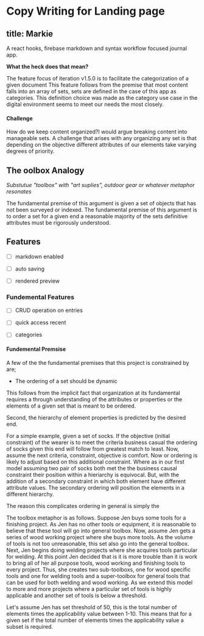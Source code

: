 # Copy Writing for Landing page 

## title: Markie 

A react hooks, firebase markdown and syntax workflow focused journal app.

__What the heck does that mean?__ 

The feature focus of iteration v1.5.0 is to facilitate the categorization of a given document This feature follows from the premise that most content falls into an array of sets, sets are defined in the case of this app as categories. This definition choice was made as the category use case in the digital environment seems to meet our needs the most closely.  
#### Challenge 

How do we keep content organized?I would argue breaking content into manageable sets. A challenge that arises with any organizing any set is that depending on the objective different attributes of our elements take varying degrees of priority. 

## The oolbox Analogy 

*Substutue "toolbox" with "art suplies", outdoor gear or whatever metaphor resonates*

The fundamental premise of this argument is given a set of objects that has not been surveyed or indexed. The fundamental premise of this argument is to order a set for a given end a reasonable majority of the sets definitive attributes must be rigorously understood. 

## Features 
- [ ] markdown enabled 
- [ ] auto saving 
- [ ] rendered preview  


### Fundemental Features 

- [ ] CRUD operation on entries 
- [ ] quick access recent 
- [ ] categories 



#### Fundemental Premsise 

A few of the the fundamental premises that this project is constrained by are;

- The ordering of a set should be dynamic 

This follows from the implicit fact that organization at its fundamental requires a through understanding of the attributes or properties or the elements of a given set that is meant to be ordered. 

Second, the hierarchy of element properties is predicted by the desired end. 

For a simple example, given a set of socks. If the objective (initial constraint) of the wearer is to meet the criteria business casual the ordering of socks given this end will follow from greatest match to least. Now, assume the next criteria, constraint, objective is comfort. Now or ordering is likely to adjust based on this additional constraint. Where as in our first model assuming two pair of socks both met the the business causal constraint their position within a hieriarchy is equivocal. But, with the addition of a secondary  constraint in which both element have different attribute values. The secondary ordering will position the elements in a different hierarchy. 

The reason this complicates ordering in general is simply the



The toolbox metaphor is as follows. Suppose Jen buys some tools for a finishing project. As Jen has no other tools or equipment, it is reasonable to believe that these tool will go into general toolbox. Now, assume Jen gets a series of wood working project where she buys more tools. As the volume of tools is not too unreasonable, this set also go into the general toolbox. Next, Jen begins doing welding projects where she acquires tools particular for welding. At this point Jen decided that is it is more trouble than it is work to bring all of her all purpose tools, wood working and finishing tools to every project. Thus, she creates two sub-toolboxs, one for wood specific tools and one for welding tools and a super-toolbox for general tools that can be used for both welding and wood working. As we extend this model to more and more projects where a particular set of tools is highly applicable and another set of tools is below a  threshold. 



Let's assume Jen has set threshold of 50, this is the total number of elements times the applicability value between 1-10.  This means that for a given set if the total number of elements times the applicability value a subset is required. 